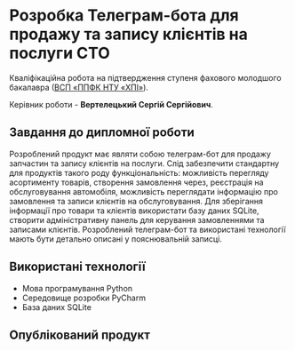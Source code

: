 
# Розробка Телеграм-бота для продажу та запису клієнтів на послуги СТО

Кваліфікаційна робота на підтвердження ступеня фахового молодшого
бакалавра ([ВСП «ППФК НТУ «ХПІ»](http://polytechnic.poltava.ua)).

Керівник роботи - **Вертелецький Сергій Сергійович**.

## Завдання до дипломної роботи 

 Розроблений продукт має являти собою телеграм-бот для продажу запчастин та запису клієнтів на послуги. Слід забезпечити стандартну для продуктів такого роду функціональність: можливість перегляду асортименту товарів, створення замовлення через, реєстрація на обслуговування автомобіля, можливість переглядати інформацію про замовлення та записи клієнтів на обслуговування. Для зберігання інформації про товари та клієнтів використати базу даних SQLite, створити адміністративну панель для керування замовленнями та записами клієнтів. Розроблений телеграм-бот та використані технології мають бути детально описані у пояснювальній записці.

## Використані технології

* Мова програмування Python
* Середовище розробки PyCharm
* База даних SQLite

## Опублікований продукт

